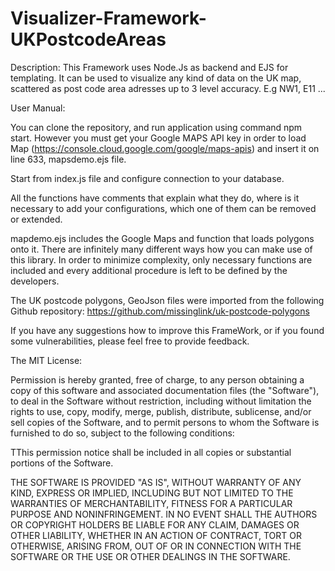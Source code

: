 # Visualizer-Framework-UKPostcodeAreas

Description:
This Framework uses Node.Js as backend and EJS for templating. 
It can be used to visualize any kind of data on the UK map, scattered as post code area adresses up to 3 level accuracy.
E.g NW1, E11 ... 


User Manual: 

You can clone the repository, and run application using command npm start. However you must get your Google MAPS API key in order to load Map (https://console.cloud.google.com/google/maps-apis) and insert it on line 633, mapsdemo.ejs file. 


Start from index.js file and configure connection to your database. 

All the functions have comments that explain what they do, where is it necessary to add your configurations, which one of them can be removed or extended.

mapdemo.ejs includes the Google Maps and function that loads polygons onto it. 
There are infinitely many different ways how you can make use of this library. In order to minimize complexity, only necessary functions are included and every additional procedure is left to be defined by the developers. 

The UK postcode polygons, GeoJson files were imported from the following Github repository: https://github.com/missinglink/uk-postcode-polygons


If you have any suggestions how to improve this FrameWork, or if you found some vulnerabilities,
please feel free to provide feedback. 


The MIT License:

Permission is hereby granted, free of charge, to any person obtaining a copy of this software and associated documentation files (the "Software"), to deal in the Software without restriction, including without limitation the rights to use, copy, modify, merge, publish, distribute, sublicense, and/or sell copies of the Software, and to permit persons to whom the Software is furnished to do so, subject to the following conditions:

TThis permission notice shall be included in all copies or substantial portions of the Software.

THE SOFTWARE IS PROVIDED "AS IS", WITHOUT WARRANTY OF ANY KIND, EXPRESS OR IMPLIED, INCLUDING BUT NOT LIMITED TO THE WARRANTIES OF MERCHANTABILITY, FITNESS FOR A PARTICULAR PURPOSE AND NONINFRINGEMENT. IN NO EVENT SHALL THE AUTHORS OR COPYRIGHT HOLDERS BE LIABLE FOR ANY CLAIM, DAMAGES OR OTHER LIABILITY, WHETHER IN AN ACTION OF CONTRACT, TORT OR OTHERWISE, ARISING FROM, OUT OF OR IN CONNECTION WITH THE SOFTWARE OR THE USE OR OTHER DEALINGS IN THE SOFTWARE.

